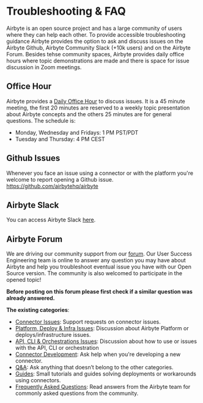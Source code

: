 # Troubleshooting & FAQ

Airbyte is an open source project and has a large community of users where they can help each other. To provide accessible troubleshooting guidance Airbyte provides the option to ask and discuss issues on the Airbyte Github, Airbyte Community Slack (+10k users) and on the Airbyte Forum. Besides tehse community spaces, Airbyte provides daily office hours where topic demonstrations are made and there is space for issue discussion in Zoom meetings.

## Office Hour
Airbyte provides a [Daily Office Hour](https://airbyte.com/weekly-office-hours) to discuss issues. 
It is a 45 minute meeting, the first 20 minutes are reserved to a weekly topic presentation about Airbyte concepts and the others 25 minutes are for general questions. The schedule is:
* Monday, Wednesday and Fridays: 1 PM PST/PDT 
* Tuesday and Thursday: 4 PM CEST


## Github Issues
Whenever you face an issue using a connector or with the platform you're welcome to report opening a Github issue. 
https://github.com/airbytehq/airbyte


## Airbyte Slack
You can access Airbyte Slack [here](https://slack.airbyte.com/).


## Airbyte Forum
We are driving our community support from our [forum](https://discuss.airbyte.io/).
Our User Success Engineering team is online to answer any question you may have about Airbyte and help you troubleshoot eventual issue you have with our Open Source version.
The community is also welcomed to participate in the opened topic!

**Before posting on this forum please first check if a similar question was already answered.**

**The existing categories**:
* [Connector Issues](https://discuss.airbyte.io/c/issues/11): Support requests on connector issues.
* [Platform, Deploy & Infra Issues](https://discuss.airbyte.io/c/deploy-infra-issues/24): Discussion about Airbyte Platform or deploys/infrastructure issues.
* [API, CLI & Orchestrations Issues](https://discuss.airbyte.io/c/api-cli-orchestration-issues/25): Discussion about how to use or issues with the API, CLI or orchestration
* [Connector Development](https://discuss.airbyte.io/c/connector-development/16): Ask help when you're developing a new connector.
* [Q&A](https://discuss.airbyte.io/c/faq/15): Ask anything that doesn’t belong to the other categories.
* [Guides](https://discuss.airbyte.io/c/guides/17): Small tutorials and guides solving deployments or workarounds using connectors.
* [Frequently Asked Questions](https://discuss.airbyte.io/c/read-answers-by-the-airbyte-team-to-commonly-asked-questions-from-our-community/22): Read answers from the Airbyte team for commonly asked questions from the community.
